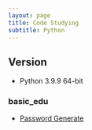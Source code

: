 ```yaml
---
layout: page
title: Code Studying
subtitle: Python
---
```


## Version

- Python 3.9.9 64-bit

### basic_edu
- [Password Generate](https://github.com/m3yhapr14th/basic_edu/pw_generate.py)